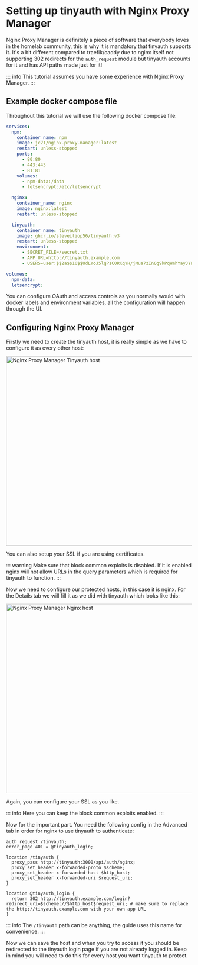 # Setting up tinyauth with Nginx Proxy Manager

Nginx Proxy Manager is definitely a piece of software that everybody loves in the homelab community, this is why it is mandatory that tinyauth supports it. It's a bit different compared to traefik/caddy due to nginx itself not supporting 302 redirects for the `auth_request` module but tinyauth accounts for it and has API paths made just for it!

::: info
This tutorial assumes you have some experience with Nginx Proxy Manager.
:::

## Example docker compose file

Throughout this tutorial we will use the following docker compose file:

```yaml
services:
  npm:
    container_name: npm
    image: jc21/nginx-proxy-manager:latest
    restart: unless-stopped
    ports:
      - 80:80
      - 443:443
      - 81:81
    volumes:
      - npm-data:/data
      - letsencrypt:/etc/letsencrypt

  nginx:
    container_name: nginx
    image: nginx:latest
    restart: unless-stopped

  tinyauth:
    container_name: tinyauth
    image: ghcr.io/steveiliop56/tinyauth:v3
    restart: unless-stopped
    environment:
      - SECRET_FILE=/secret.txt
      - APP_URL=http://tinyauth.example.com
      - USERS=user:$$2a$$10$$UdLYoJ5lgPsC0RKqYH/jMua7zIn0g9kPqWmhYayJYLaZQ/FTmH2/u # user:password

volumes:
  npm-data:
  letsencrypt:
```

You can configure OAuth and access controls as you normally would with docker labels and environment variables, all the configuration will happen through the UI.

## Configuring Nginx Proxy Manager

Firstly we need to create the tinyauth host, it is really simple as we have to configure it as every other host:

<img src="/screenshots/npm-tinyauth.png" alt="Nginx Proxy Manager Tinyauth host" width="512">

You can also setup your SSL if you are using certificates.

::: warning
Make sure that block common exploits is disabled. If it is enabled nginx will not allow URLs in the query parameters which is required for tinyauth to function.
:::

Now we need to configure our protected hosts, in this case it is nginx. For the Details tab we will fill it as we did with tinyauth which looks like this:

<img src="/screenshots/npm-nginx.png" alt="Nginx Proxy Manager Nginx host" width="512">

Again, you can configure your SSL as you like.

::: info
Here you can keep the block common exploits enabled.
:::

Now for the important part. You need the following config in the Advanced tab in order for nginx to use tinyauth to authenticate:

```shell
auth_request /tinyauth;
error_page 401 = @tinyauth_login;

location /tinyauth {
  proxy_pass http://tinyauth:3000/api/auth/nginx;
  proxy_set_header x-forwarded-proto $scheme;
  proxy_set_header x-forwarded-host $http_host;
  proxy_set_header x-forwarded-uri $request_uri;
}

location @tinyauth_login {
  return 302 http://tinyauth.example.com/login?redirect_uri=$scheme://$http_host$request_uri; # make sure to replace the http://tinyauth.example.com with your own app URL
}
```

::: info
The `/tinyauth` path can be anything, the guide uses this name for convenience.
:::

Now we can save the host and when you try to access it you should be redirected to the tinyauth login page if you are not already logged in. Keep in mind you will need to do this for every host you want tinyauth to protect.
